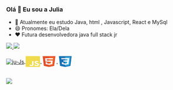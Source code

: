 ### Olá 👋 Eu sou a Julia

- 🌱 Atualmente eu estudo Java, html , Javascript, React e MySql
- 😄 Pronomes: Ela/Dela
- ❤️ Futura desenvolvedora java full stack jr

 <div>
  <a href="https://github.com/juliaMoonCrystal">
  <img height="180em" src="https://github-readme-stats.vercel.app/api?username=juliaMoonCrystal&show_icons=true&theme=dark&include_all_commits=true&count_private=true"/>
  <img height="180em" src="https://github-readme-stats.vercel.app/api/top-langs/?username=juliaMoonCrystal&layout=compact&langs_count=7&theme=dark"/>
</div>
<div style="display: inline_block"><br>
  <img align="center" alt="ju-Js" height="30" width="40" src="https://img.shields.io/badge/Java-ED8B00?style=for-the-badge&logo=java&logoColor=white">
  <img align="center" alt="ju-Js" height="30" width="40" src="https://raw.githubusercontent.com/devicons/devicon/master/icons/javascript/javascript-plain.svg">
  <img align="center" alt="ju-HTML" height="30" width="40" src="https://raw.githubusercontent.com/devicons/devicon/master/icons/html5/html5-original.svg">
  <img align="center" alt="ju-CSS" height="30" width="40" src="https://raw.githubusercontent.com/devicons/devicon/master/icons/css3/css3-original.svg">
</div>
 
   ##
 
<div> 
 <!-- <a href = ""><img src="https://img.shields.io/badge/-Gmail-%23333?style=for-the-badge&logo=gmail&logoColor=white" target="_blank"></a>-->
  <a href="https://www.linkedin.com/in/julia-farias-da-rocha-bb5703180/" target="_blank"><img src="https://img.shields.io/badge/-LinkedIn-%230077B5?style=for-the-badge&logo=linkedin&logoColor=white" target="_blank"></a> 
  <a href="https://github.com/rafaballerini/rafaballerini/blob/output/github-contribution-grid-snake.svg"></a>
 
</div>

